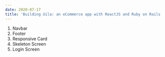 ```yaml
---
date: 2020-07-17
title: 'Building Uila: an eCommerce app with ReactJS and Ruby on Rails'
---
```


1. Navbar
2. Footer
3. Responsive Card
4. Skeleton Screen
5. Login Screen
